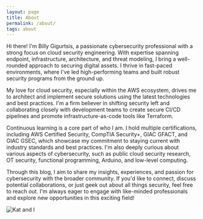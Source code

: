 ```yaml
---
layout: page
title: About
permalink: /about/
tags: about
---
```


Hi there! I'm Billy Gigurtsis, a passionate cybersecurity professional with a strong focus on cloud security engineering. With expertise spanning endpoint, infrastructure, architecture, and threat modeling, I bring a well-rounded approach to securing digital assets. I thrive in fast-paced environments, where I've led high-performing teams and built robust security programs from the ground up.

My love for cloud security, especially within the AWS ecosystem, drives me to architect and implement secure solutions using the latest technologies and best practices. I'm a firm believer in shifting security left and collaborating closely with development teams to create secure CI/CD pipelines and promote infrastructure-as-code tools like Terraform.

Continuous learning is a core part of who I am. I hold multiple certifications, including AWS Certified Security, CompTIA Security+, GIAC GFACT, and GIAC GSEC, which showcase my commitment to staying current with industry standards and best practices. I'm also deeply curious about various aspects of cybersecurity, such as public cloud security research, OT security, functional programming, Arduino, and low-level computing.

Through this blog, I aim to share my insights, experiences, and passion for cybersecurity with the broader community. If you'd like to connect, discuss potential collaborations, or just geek out about all things security, feel free to reach out. I'm always eager to engage with like-minded professionals and explore new opportunities in this exciting field!

![Kat and I](https://www.bgigurtsis.com/pictures/profile.png)
